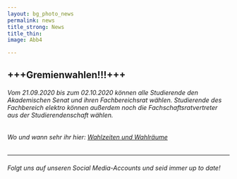 ```yaml
---
layout: bg_photo_news
permalink: news
title_strong: News
title_thin: 
image: Abb4

---
```

## **+++Gremienwahlen!!!+++**

###### Vom 21.09.2020 bis zum 02.10.2020 können alle Studierende den Akademischen Senat und ihren Fachbereichsrat wählen. Studierende des Fachbereich elektro können außerdem noch die Fachschaftsratvertreter aus der Studierendenschaft wählen.

###### Wo und wann sehr ihr hier: [Wahlzeiten und Wahlräume](https://www.htw-berlin.de/fileadmin/HTW/Zentral/Zentraler_Wahlvorstand/Wahlorte___-zeiten.pdf)

***

###### Folgt uns auf unseren Social Media-Accounts und seid immer up to date!